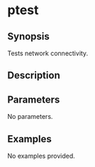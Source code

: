 # ptest

## Synopsis

Tests network connectivity.

## Description



## Parameters
No parameters.
## Examples
No examples provided.
